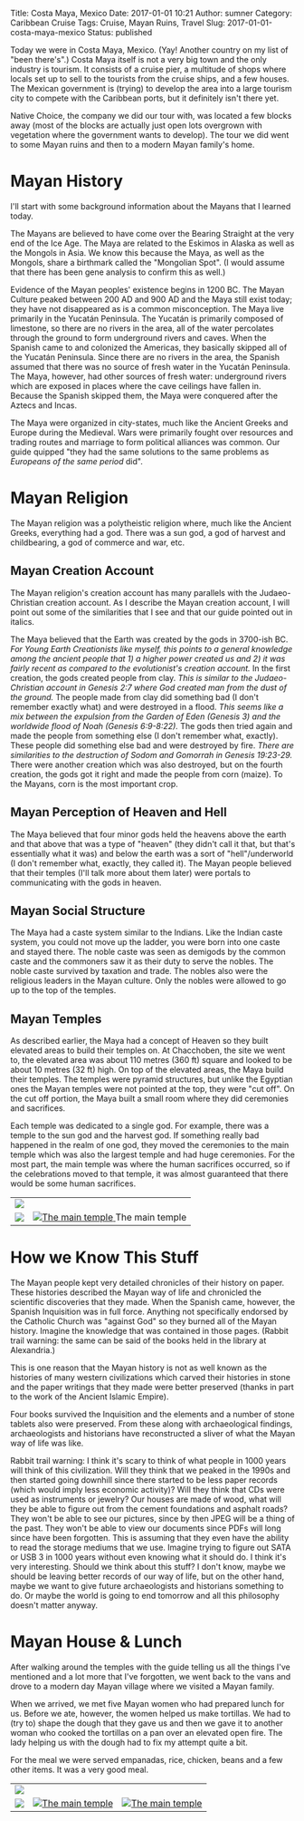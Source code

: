 Title: Costa Maya, Mexico
Date: 2017-01-01 10:21
Author: sumner
Category: Caribbean Cruise
Tags: Cruise, Mayan Ruins, Travel
Slug: 2017-01-01-costa-maya-mexico
Status: published

Today we were in Costa Maya, Mexico. (Yay! Another country on my list of "been
there's".) Costa Maya itself is not a very big town and the only industry is
tourism. It consists of a cruise pier, a multitude of shops where locals set up
to sell to the tourists from the cruise ships, and a few houses. The Mexican
government is (trying) to develop the area into a large tourism city to compete
with the Caribbean ports, but it definitely isn't there yet.

Native Choice, the company we did our tour with, was located a few blocks away
(most of the blocks are actually just open lots overgrown with vegetation where
the government wants to develop). The tour we did went to some Mayan ruins and
then to a modern Mayan family's home.

# Mayan History

I'll start with some background information about the Mayans that I learned
today.

The Mayans are believed to have come over the Bearing Straight at the very end
of the Ice Age. The Maya are related to the Eskimos in Alaska as well as the
Mongols in Asia. We know this because the Maya, as well as the Mongols, share a
birthmark called the "Mongolian Spot". (I would assume that there has been gene
analysis to confirm this as well.)

Evidence of the Mayan peoples' existence begins in 1200 BC. The Mayan Culture
peaked between 200 AD and 900 AD and the Maya still exist today; they have not
disappeared as is a common misconception. The Maya live primarily in the Yucatán
Peninsula. The Yucatán is primarily composed of limestone, so there are no
rivers in the area, all of the water percolates through the ground to form
underground rivers and caves. When the Spanish came to and colonized the
Americas, they basically skipped all of the Yucatán Peninsula. Since there are
no rivers in the area, the Spanish assumed that there was no source of fresh
water in the Yucatán Peninsula. The Maya, however, had other sources of fresh
water: underground rivers which are exposed in places where the cave ceilings
have fallen in. Because the Spanish skipped them, the Maya were conquered after
the Aztecs and Incas.

The Maya were organized in city-states, much like the Ancient Greeks and Europe
during the Medieval. Wars were primarily fought over resources and trading
routes and marriage to form political alliances was common.  Our guide quipped
"they had the same solutions to the same problems as *Europeans of the same
period* did".

# Mayan Religion

The Mayan religion was a polytheistic religion where, much like the Ancient
Greeks, everything had a god. There was a sun god, a god of harvest and
childbearing, a god of commerce and war, etc.

## Mayan Creation Account

The Mayan religion's creation account has many parallels with the
Judaeo-Christian creation account. As I describe the Mayan creation account, I
will point out some of the similarities that I see and that our guide pointed
out in italics.

The Maya believed that the Earth was created by the gods in 3700-ish BC.  *For
Young Earth Creationists like myself, this points to a general knowledge among
the ancient people that 1) a higher power created us and 2) it was fairly recent
as compared to the evolutionist's creation account.* In the first creation, the
gods created people from clay.  *This is similar to the Judaeo-Christian account
in Genesis 2:7 where God created man from the dust of the ground.* The people
made from clay did something bad (I don't remember exactly what) and were
destroyed in a flood. *This seems like a mix between the expulsion from the
Garden of Eden (Genesis 3) and the worldwide flood of Noah (Genesis 6:9-8:22).*
The gods then tried again and made the people from something else (I don't
remember what, exactly). These people did something else bad and were destroyed
by fire. *There are similarities to the destruction of Sodom and Gomorrah in
Genesis 19:23-29.* There were another creation which was also destroyed, but on
the fourth creation, the gods got it right and made the people from corn
(maize). To the Mayans, corn is the most important crop.

## Mayan Perception of Heaven and Hell

The Maya believed that four minor gods held the heavens above the earth and that
above that was a type of "heaven" (they didn't call it that, but that's
essentially what it was) and below the earth was a sort of "hell"/underworld (I
don't remember what, exactly, they called it). The Mayan people believed that
their temples (I'll talk more about them later) were portals to communicating
with the gods in heaven.

## Mayan Social Structure

The Maya had a caste system similar to the Indians. Like the Indian caste
system, you could not move up the ladder, you were born into one caste and
stayed there. The noble caste was seen as demigods by the common caste and the
commoners saw it as their duty to serve the nobles.  The noble caste survived by
taxation and trade. The nobles also were the religious leaders in the Mayan
culture. Only the nobles were allowed to go up to the top of the temples.

## Mayan Temples

As described earlier, the Maya had a concept of Heaven so they built elevated
areas to build their temples on. At Chacchoben, the site we went to, the
elevated area was about 110 metres (360 ft) square and looked to be about 10
metres (32 ft) high. On top of the elevated areas, the Maya build their temples.
The temples were pyramid structures, but unlike the Egyptian ones the Mayan
temples were not pointed at the top, they were "cut off". On the cut off
portion, the Maya built a small room where they did ceremonies and sacrifices.

Each temple was dedicated to a single god. For example, there was a temple to
the sun god and the harvest god. If something really bad happened in the realm
of one god, they moved the ceremonies to the main temple which was also the
largest temple and had huge ceremonies. For the most part, the main temple was
where the human sacrifices occurred, so if the celebrations moved to that
temple, it was almost guaranteed that there would be some human sacrifices.

<table class="gallery">
  <tr>
    <td colspan="2">
      <a href="{filename}/images/carribean-cruise/costa-maya1.jpg" target="_blank">
        <img src="{filename}/images/carribean-cruise/costa-maya1.jpg" />
      </a>
    </td>
  </tr>

  <tr>
    <td>
      <a href="{filename}/images/carribean-cruise/costa-maya2.jpg" target="_blank">
        <img src="{filename}/images/carribean-cruise/costa-maya2.jpg" />
      </a>
    </td>
    <td>
      <a href="{filename}/images/carribean-cruise/costa-maya3.jpg" target="_blank">
        <img src="{filename}/images/carribean-cruise/costa-maya3.jpg" alt="The main temple" />
      </a>
      The main temple
    </td>
  </tr>
</table>

# How we Know This Stuff

The Mayan people kept very detailed chronicles of their history on paper. These
histories described the Mayan way of life and chronicled the scientific
discoveries that they made. When the Spanish came, however, the Spanish
Inquisition was in full force. Anything not specifically endorsed by the
Catholic Church was "against God" so they burned all of the Mayan history.
Imagine the knowledge that was contained in those pages. (Rabbit trail warning:
the same can be said of the books held in the library at Alexandria.)

This is one reason that the Mayan history is not as well known as the histories
of many western civilizations which carved their histories in stone and the
paper writings that they made were better preserved (thanks in part to the work
of the Ancient Islamic Empire).

Four books survived the Inquisition and the elements and a number of stone
tablets also were preserved. From these along with archaeological findings,
archaeologists and historians have reconstructed a sliver of what the Mayan way
of life was like.

Rabbit trail warning: I think it's scary to think of what people in 1000 years
will think of this civilization. Will they think that we peaked in the 1990s and
then started going downhill since there started to be less paper records (which
would imply less economic activity)? Will they think that CDs were used as
instruments or jewelry? Our houses are made of wood, what will they be able to
figure out from the cement foundations and asphalt roads? They won't be able to
see our pictures, since by then JPEG will be a thing of the past. They won't be
able to view our documents since PDFs will long since have been forgotten. This
is assuming that they even have the ability to read the storage mediums that we
use. Imagine trying to figure out SATA or USB 3 in 1000 years without even
knowing what it should do. I think it's very interesting.  Should we think about
this stuff? I don't know, maybe we should be leaving better records of our way
of life, but on the other hand, maybe we want to give future archaeologists and
historians something to do. Or maybe the world is going to end tomorrow and all
this philosophy doesn't matter anyway.

# Mayan House & Lunch

After walking around the temples with the guide telling us all the things I've
mentioned and a lot more that I've forgotten, we went back to the vans and drove
to a modern day Mayan village where we visited a Mayan family.

When we arrived, we met five Mayan women who had prepared lunch for us.  Before
we ate, however, the women helped us make tortillas. We had to (try to) shape
the dough that they gave us and then we gave it to another woman who cooked the
tortillas on a pan over an elevated open fire. The lady helping us with the
dough had to fix my attempt quite a bit.

For the meal we were served empanadas, rice, chicken, beans and a few other
items. It was a very good meal.

<table class="gallery">
  <tr>
    <td colspan="3">
      <a href="{filename}/images/carribean-cruise/costa-maya4.jpg" target="_blank">
        <img src="{filename}/images/carribean-cruise/costa-maya4.jpg" />
      </a>
    </td>
  </tr>

  <tr>
    <td>
      <a href="{filename}/images/carribean-cruise/costa-maya5.jpg" target="_blank">
        <img src="{filename}/images/carribean-cruise/costa-maya5.jpg" />
      </a>
    </td>
    <td>
      <a href="{filename}/images/carribean-cruise/costa-maya6.jpg" target="_blank">
        <img src="{filename}/images/carribean-cruise/costa-maya6.jpg" alt="The main temple" />
      </a>
    </td>
    <td>
      <a href="{filename}/images/carribean-cruise/costa-maya7.jpg" target="_blank">
        <img src="{filename}/images/carribean-cruise/costa-maya7.jpg" alt="The main temple" />
      </a>
    </td>
  </tr>
</table>

